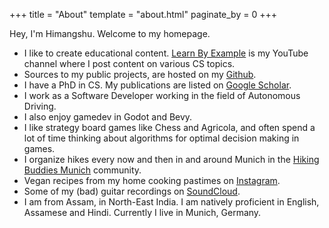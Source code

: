 +++
title = "About"
template = "about.html"
paginate_by = 0
+++

Hey, I'm Himangshu. Welcome to my homepage.

- I like to create educational content. [Learn By Example](https://www.youtube.com/channel/UCrip_x8QZ7GLTykFWJgS5Ww) is my YouTube channel where I post content on various CS topics.
- Sources to my public projects, are hosted on my [Github](https://github.com/hsaikia).
- I have a PhD in CS. My publications are listed on [Google Scholar](https://scholar.google.com/citations?hl=en&user=B6UDagwAAAAJ).
- I work as a Software Developer working in the field of Autonomous Driving.
- I also enjoy gamedev in Godot and Bevy.
- I like strategy board games like Chess and Agricola, and often spend a lot of time thinking about algorithms for optimal decision making in games.
- I organize hikes every now and then in and around Munich in the [Hiking Buddies Munich](https://www.hiking-buddies.com/routes/user/5581/) community.
- Vegan recipes from my home cooking pastimes on [Instagram](https://www.instagram.com/eat_and_let_live/).
- Some of my (bad) guitar recordings on [SoundCloud](https://soundcloud.com/milwac).
- I am from Assam, in North-East India. I am natively proficient in English, Assamese and Hindi. Currently I live in Munich, Germany. 
